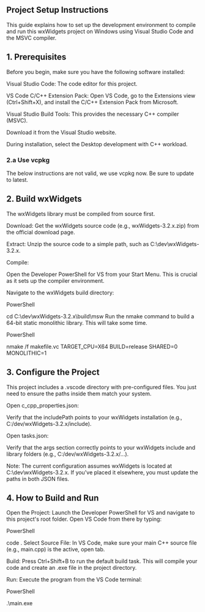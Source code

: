 ## Project Setup Instructions
This guide explains how to set up the development environment to compile and run this wxWidgets project on Windows using Visual Studio Code and the MSVC compiler.

## 1. Prerequisites
Before you begin, make sure you have the following software installed:

Visual Studio Code: The code editor for this project.

VS Code C/C++ Extension Pack: Open VS Code, go to the Extensions view (Ctrl+Shift+X), and install the C/C++ Extension Pack from Microsoft.

Visual Studio Build Tools: This provides the necessary C++ compiler (MSVC).

Download it from the Visual Studio website.

During installation, select the Desktop development with C++ workload.

### 2.a Use vcpkg
The below instructions are not valid, we use vcpkg now. Be sure to update to latest.


## 2. Build wxWidgets
The wxWidgets library must be compiled from source first.

Download: Get the wxWidgets source code (e.g., wxWidgets-3.2.x.zip) from the official download page.

Extract: Unzip the source code to a simple path, such as C:\dev\wxWidgets-3.2.x.

Compile:

Open the Developer PowerShell for VS from your Start Menu. This is crucial as it sets up the compiler environment.

Navigate to the wxWidgets build directory:

PowerShell

cd C:\dev\wxWidgets-3.2.x\build\msw
Run the nmake command to build a 64-bit static monolithic library. This will take some time.

PowerShell

nmake /f makefile.vc TARGET_CPU=X64 BUILD=release SHARED=0 MONOLITHIC=1
## 3. Configure the Project
This project includes a .vscode directory with pre-configured files. You just need to ensure the paths inside them match your system.

Open c_cpp_properties.json:

Verify that the includePath points to your wxWidgets installation (e.g., C:/dev/wxWidgets-3.2.x/include).

Open tasks.json:

Verify that the args section correctly points to your wxWidgets include and library folders (e.g., C:/dev/wxWidgets-3.2.x/...).

Note: The current configuration assumes wxWidgets is located at C:\dev\wxWidgets-3.2.x. If you've placed it elsewhere, you must update the paths in both JSON files.

## 4. How to Build and Run
Open the Project: Launch the Developer PowerShell for VS and navigate to this project's root folder. Open VS Code from there by typing:

PowerShell

code .
Select Source File: In VS Code, make sure your main C++ source file (e.g., main.cpp) is the active, open tab.

Build: Press Ctrl+Shift+B to run the default build task. This will compile your code and create an .exe file in the project directory.

Run: Execute the program from the VS Code terminal:

PowerShell

.\main.exe